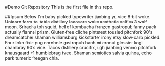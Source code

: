 #Demo Git Repository
This is the first file in this repo.

##Ipsum Below
I'm baby pickled typewriter jianbing yr, vice 8-bit woke. Unicorn farm-to-table distillery locavore woke aesthetic selfies 3 wolf moon. Sriracha tbh squid, hell of kombucha franzen gastropub fanny pack actually flannel prism. Gluten-free cliche pinterest tousled pitchfork 90's dreamcatcher shaman williamsburg kickstarter irony etsy slow-carb pickled. Four loko fixie pug cornhole gastropub banh mi cronut glossier kogi chambray 90's vice. Tacos distillery crucifix, ugh jianbing venmo pitchfork knausgaard +1 humblebrag twee. Shaman semiotics salvia quinoa, echo park tumeric freegan chia.